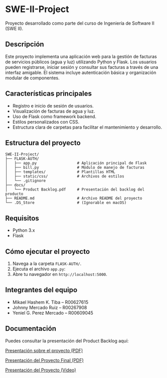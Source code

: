 # SWE-II-Project

Proyecto desarrollado como parte del curso de Ingeniería de Software II (SWE II).

## Descripción

Este proyecto implementa una aplicación web para la gestión de facturas de servicios públicos (agua y luz) utilizando Python y Flask. Los usuarios pueden registrarse, iniciar sesión y consultar sus facturas a través de una interfaz amigable. El sistema incluye autenticación básica y organización modular de componentes.

## Características principales

- Registro e inicio de sesión de usuarios.
- Visualización de facturas de agua y luz.
- Uso de Flask como framework backend.
- Estilos personalizados con CSS.
- Estructura clara de carpetas para facilitar el mantenimiento y desarrollo.

## Estructura del proyecto

```
SWE-II-Project/
├── FLASK-AUTH/
│   ├── app.py                  # Aplicación principal de Flask
│   ├── bill.py                 # Módulo de manejo de facturas
│   ├── templates/              # Plantillas HTML
│   ├── static/css/             # Archivos de estilos
│   └── .gitignore
├── docs/
│   └── Product Backlog.pdf     # Presentación del backlog del producto
├── README.md                   # Archivo README del proyecto
└── .DS_Store                   # (Ignorable en macOS)
```

## Requisitos

- Python 3.x
- Flask

## Cómo ejecutar el proyecto

1. Navega a la carpeta `FLASK-AUTH/`.
2. Ejecuta el archivo `app.py`:
3. Abre tu navegador en `http://localhost:5000`.

## Integrantes del equipo

- Mikael Hashem K. Tiba – R00627615
- Johnny Mercado Ruiz – R00267908
- Yeniel G. Perez Mercado – R00609045

## Documentación

Puedes consultar la presentación del Product Backlog aquí:

[Presentación sobre el proyecto (PDF)](docs/Product%20Backlog.pdf)

[Presentación del Proyecto Final (PDF)](docs/ProyectoFinalMiFacturaPR.pdf)

[Presentación del Proyecto (Video)](https://www.youtube.com/watch?v=yPpG64hALck)